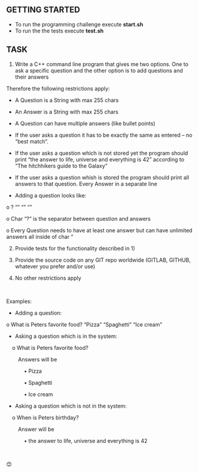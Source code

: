 ## GETTING STARTED

 - To run the programming challenge execute **start.sh** 
 - To run the the tests execute **test.sh**
 
 ## TASK 
 
 1)  Write a C++ command line program that gives me two options. One to ask a specific question and the other option is to add questions and their answers

Therefore the following restrictions apply:

-   A Question is a String with max 255 chars

-   An Answer is a String with max 255 chars

-   A Question can have multiple answers (like bullet points)

-   If the user asks a question it has to be exactly the same as entered – no “best match”.

-   If the user asks a question which is not stored yet the program should print “the answer to life, universe and everything is 42” according to “The hitchhikers guide to the Galaxy”

-   If the user asks a question whish is  stored the program should print all answers to that question. Every Answer in a separate line

-   Adding a question looks like:

o   <question>? “<answer1>” “<answer2>” “<answerX>”

o   Char “?” is the separator between question and answers

o   Every Question needs to have at least one answer but can have unlimited answers all inside of char “

2)  Provide tests for the functionality described in 1)

3)  Provide the source code on any GIT repo worldwide (GITLAB, GITHUB, whatever you prefer and/or use)

4)  No other restrictions apply

 

Examples:

-   Adding a question:

o   What is Peters favorite food? “Pizza” “Spaghetti” “Ice cream”

-   Asking a question which is in the system:

    o   What is Peters favorite food?

        Answers will be

            •   Pizza

            •   Spaghetti

            •   Ice cream

-   Asking a question which is not in the system:

    o   When is Peters birthday?

        Answer will be

            •   the answer to life, universe and everything is 42

 

😊
